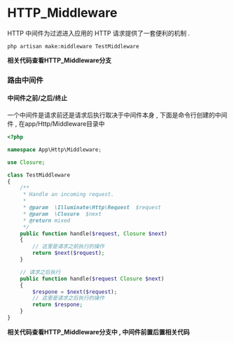 # HTTP\_Middleware

HTTP 中间件为过滤进入应用的 HTTP 请求提供了一套便利的机制 .

```
php artisan make:middleware TestMiddleware
```

**相关代码查看HTTP\_Middleware分支**

### 路由中间件

#### 中间件之前/之后/终止

一个中间件是请求前还是请求后执行取决于中间件本身 , 下面是命令行创建的中间件 , 在app/Http/Middleware目录中

```php
<?php

namespace App\Http\Middleware;

use Closure;

class TestMiddleware
{
    /**
     * Handle an incoming request.
     *
     * @param  \Illuminate\Http\Request  $request
     * @param  \Closure  $next
     * @return mixed
     */
    public function handle($request, Closure $next)
    {
        // 这里是请求之前执行的操作
        return $next($request);
    }

    // 请求之后执行
    public function handle($request Closure $next)
    {
        $respone = $next($request);
        // 这里是请求之后执行的操作
        return $respone;
    }
}
```

**相关代码查看HTTP\_Middleware分支中 , 中间件前置后置相关代码**

